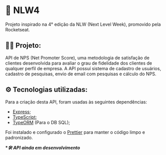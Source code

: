 # 🚀 NLW4 

Projeto inspirado na 4° edição da NLW (Next Level Week), promovido pela Rocketseat.


## 👨‍💻 Projeto:

API de NPS (Net Promoter Score), uma metodologia de satisfação de clientes desenvolvida para avaliar o grau de fidelidade dos clientes de qualquer perfil de empresa. A API possuí sistema de cadastro de usuários, cadastro de pesquisas, envio de email com pesquisas e cálculo do NPS.


## ⚙ Tecnologias utilizadas:

Para a criação desta API, foram usadas às seguintes dependências:

- [Express](https://expressjs.com/pt-br/);
- [TypeScript](https://www.typescriptlang.org/);
- [TypeORM](https://typeorm.io/#/) (Para o DB SQL);

Foi instalado e configurado o [Prettier](https://prettier.io/) para manter o código limpo e padronizado. <b>


**🛠️ *API ainda em desenvolvimento**
